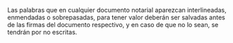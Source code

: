 Las palabras que en cualquier documento notarial aparezcan interlineadas, enmendadas o sobrepasadas, para tener valor deberán ser salvadas antes de las firmas del documento respectivo, y en caso de que no lo sean, se tendrán por no escritas.
